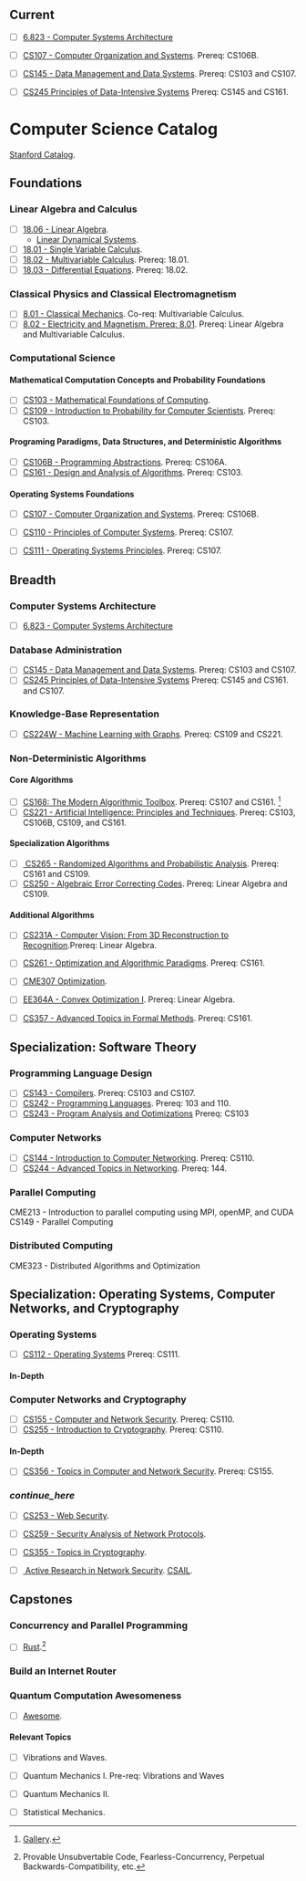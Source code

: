 ## Current
- [ ] [6.823 - Computer Systems Architecture](https://ocw.mit.edu/courses/6-823-computer-system-architecture-fall-2005/)
- [ ] [CS107 - Computer Organization and Systems](https://web.stanford.edu/class/archive/cs/cs107/cs107.1224/calendar). Prereq: CS106B.
- [ ] [CS145 - Data Management and Data Systems](https://cs145-fa19.github.io/#). Prereq: CS103 and CS107. 
- [ ] [CS245 Principles of Data-Intensive Systems](https://web.stanford.edu/class/cs245/) Prereq: CS145 and CS161.


# Computer Science Catalog
[Stanford Catalog](https://bulletin.stanford.edu/programs/CS-BS).



## Foundations
### Linear Algebra and Calculus
- [ ] [18.06 - Linear Algebra](https://ocw.mit.edu/courses/18-06sc-linear-algebra-fall-2011/pages/syllabus/).
    - [Linear Dynamical Systems](http://ee263.stanford.edu/lectures.html).
- [ ] [18.01 - Single Variable Calculus](https://ocw.mit.edu/courses/18-01sc-single-variable-calculus-fall-2010/pages/syllabus/).
- [ ] [18.02 - Multivariable Calculus](https://ocw.mit.edu/courses/18-02sc-multivariable-calculus-fall-2010/pages/syllabus/). Prereq: 18.01.
- [ ] [18.03 - Differential Equations](https://ocw.mit.edu/courses/18-03sc-differential-equations-fall-2011/). Prereq: 18.02.
### Classical Physics and Classical Electromagnetism
- [ ] [8.01 - Classical Mechanics](https://ocw.mit.edu/courses/physics/8-01sc-classical-mechanics-fall-2016/). Co-req: Multivariable Calculus.
- [ ] [8.02 - Electricity and Magnetism. Prereq: 8.01](https://ocw.mit.edu/courses/physics/8-02-physics-ii-electricity-and-magnetism-spring-2007/). Prereq: Linear Algebra and Multivariable Calculus.
### Computational Science 
#### Mathematical Computation Concepts and Probability Foundations
- [ ] [CS103 - Mathematical Foundations of Computing](https://web.stanford.edu/class/cs103/schedule.html).
- [ ] [CS109 - Introduction to Probability for Computer Scientists](https://web.stanford.edu/class/cs109/). Prereq: CS103.
#### Programing Paradigms, Data Structures, and Deterministic Algorithms
- [ ] [CS106B - Programming Abstractions](https://web.stanford.edu/class/cs106b/). Prereq: CS106A.
- [ ] [CS161 - Design and Analysis of Algorithms](https://web.stanford.edu/class/archive/cs/cs161/cs161.1166/). Prereq: CS103.
#### Operating Systems Foundations
- [ ] [CS107 - Computer Organization and Systems](https://web.stanford.edu/class/archive/cs/cs107/cs107.1224/calendar). Prereq: CS106B.
- [ ] [CS110 - Principles of Computer Systems](https://web.stanford.edu/class/cs110/). Prereq: CS107.
- [ ] [CS111 - Operating Systems Principles](https://web.stanford.edu/class/cs111/spring22/). Prereq: CS107.



## Breadth
### Computer Systems Architecture
- [ ] [6.823 - Computer Systems Architecture](https://ocw.mit.edu/courses/6-823-computer-system-architecture-fall-2005/)
### Database Administration
- [ ] [CS145 - Data Management and Data Systems](https://cs145-fa19.github.io/#). Prereq: CS103 and CS107. 
- [ ] [CS245 Principles of Data-Intensive Systems](https://web.stanford.edu/class/cs245/) Prereq: CS145 and CS161.
and CS107.
### Knowledge-Base Representation
- [ ] [CS224W - Machine Learning with Graphs](https://web.stanford.edu/class/cs224w/). Prereq: CS109 and CS221.
### Non-Deterministic Algorithms
#### Core Algorithms
- [ ] [CS168: The Modern Algorithmic Toolbox](https://web.stanford.edu/class/cs168/). Prereq: CS107 and CS161. [^2]
- [ ] [CS221 - Artificial Intelligence: Principles and Techniques](https://stanford-cs221.github.io/spring2022/). Prereq: CS103, CS106B, CS109, and CS161.
#### Specialization Algorithms
- [ ] [ CS265 - Randomized Algorithms and Probabilistic Analysis](https://web.stanford.edu/class/cs265/). Prereq: CS161 and CS109.
- [ ] [CS250 - Algebraic Error Correcting Codes](https://web.stanford.edu/class/cs250/). Prereq: Linear Algebra and
CS109.
#### Additional Algorithms
- [ ] [CS231A - Computer Vision: From 3D Reconstruction to Recognition](https://web.stanford.edu/class/cs231a/).Prereq: Linear Algebra.
- [ ] [CS261 - Optimization and Algorithmic Paradigms](https://theory.stanford.edu/~trevisan/cs261/). Prereq: CS161.
- [ ] [CME307 Optimization](https://web.stanford.edu/class/msande311/handout.shtml).
- [ ] [EE364A - Convex Optimization I](https://web.stanford.edu/class/ee364a/lectures.html). Prereq: Linear Algebra.
- [ ] [CS357 - Advanced Topics in Formal Methods](https://web.stanford.edu/class/cs357/). Prereq: CS161.





## Specialization: Software Theory
### Programming Language Design
- [ ] [CS143 - Compilers](https://web.stanford.edu/class/cs143/). Prereq: CS103 and CS107.
- [ ] [CS242 - Programming Languages](https://web.stanford.edu/class/cs242/). Prereq: 103 and 110.
- [ ] [CS243 - Program Analysis and Optimizations](https://suif.stanford.edu/~courses/cs243/#handouts) Prereq: CS103
### Computer Networks
- [ ] [CS144 - Introduction to Computer Networking](https://cs144.github.io/). Prereq: CS110.
- [ ] [CS244 - Advanced Topics in Networking](https://2022-cs244.github.io/). Prereq: 144.
### Parallel Computing
CME213 - Introduction to parallel computing using MPI, openMP, and CUDA
CS149 - Parallel Computing
### Distributed Computing
CME323 - Distributed Algorithms and Optimization



## Specialization: Operating Systems, Computer Networks, and Cryptography
### Operating Systems
- [ ] [CS112 - Operating Systems](https://www.scs.stanford.edu/22wi-cs212/) Prereq: CS111.
#### In-Depth
### Computer Networks and Cryptography
- [ ] [CS155 - Computer and Network Security](https://cs155.stanford.edu/syllabus.html). Prereq: CS110.
- [ ] [CS255 - Introduction to Cryptography](https://crypto.stanford.edu/~dabo/cs255/syllabus.html). Prereq: CS110.
#### In-Depth
- [ ] [CS356 - Topics in Computer and Network Security](https://cs356.stanford.edu/). Prereq: CS155.
### *continue_here*
- [ ] [CS253 - Web Security](https://web.stanford.edu/class/cs253/).
- [ ] [CS259 - Security Analysis of Network Protocols](https://web.stanford.edu/class/cs259/WWW08/).
- [ ] [CS355 - Topics in Cryptography](https://crypto.stanford.edu/~dabo/courses/cs355_spring14/syllabus.html).
- [ ] [ Active Research in Network Security](https://seclab.stanford.edu/). [CSAIL](https://www.csail.mit.edu/).




## Capstones
### Concurrency and Parallel Programming
- [ ] [Rust](https://doc.rust-lang.org/book/).[^1]
### Build an Internet Router
### Quantum Computation Awesomeness
- [ ] [Awesome](https://github.com/desireevl/awesome-quantum-computing).
#### Relevant Topics
- [ ] Vibrations and Waves.
- [ ] Quantum Mechanics I. Pre-req: Vibrations and Waves
- [ ] Quantum Mechanics II.
- [ ] Statistical Mechanics.



[^1]: Provable Unsubvertable Code, Fearless-Concurrency, Perpetual Backwards-Compatibility, etc.
[^2]: [Gallery](https://archive.org/details/1111101000-robots/page/n1/mode/2up?view=theater).



